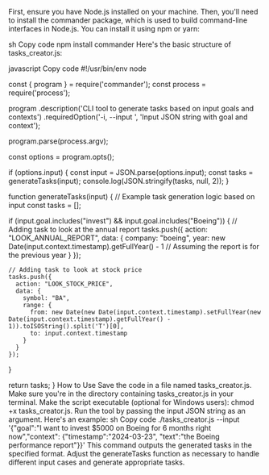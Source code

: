 First, ensure you have Node.js installed on your machine. Then, you'll need to install the commander package, which is used to build command-line interfaces in Node.js. You can install it using npm or yarn:

sh
Copy code
npm install commander
Here's the basic structure of tasks_creator.js:

javascript
Copy code
#!/usr/bin/env node

const { program } = require('commander');
const process = require('process');

program
  .description('CLI tool to generate tasks based on input goals and contexts')
  .requiredOption('-i, --input <string>', 'Input JSON string with goal and context');

program.parse(process.argv);

const options = program.opts();

if (options.input) {
  const input = JSON.parse(options.input);
  const tasks = generateTasks(input);
  console.log(JSON.stringify(tasks, null, 2));
}

function generateTasks(input) {
  // Example task generation logic based on input
  const tasks = [];

  if (input.goal.includes("invest") && input.goal.includes("Boeing")) {
    // Adding task to look at the annual report
    tasks.push({
      action: "LOOK_ANNUAL_REPORT",
      data: {
        company: "boeing",
        year: new Date(input.context.timestamp).getFullYear() - 1 // Assuming the report is for the previous year
      }
    });

    // Adding task to look at stock price
    tasks.push({
      action: "LOOK_STOCK_PRICE",
      data: {
        symbol: "BA",
        range: {
          from: new Date(new Date(input.context.timestamp).setFullYear(new Date(input.context.timestamp).getFullYear() - 1)).toISOString().split('T')[0],
          to: input.context.timestamp
        }
      }
    });
  }

  return tasks;
}
How to Use
Save the code in a file named tasks_creator.js.
Make sure you're in the directory containing tasks_creator.js in your terminal.
Make the script executable (optional for Windows users): chmod +x tasks_creator.js.
Run the tool by passing the input JSON string as an argument. Here's an example:
sh
Copy code
./tasks_creator.js --input '{"goal":"I want to invest $5000 on Boeing for 6 months right now","context": {"timestamp":"2024-03-23", "text":"the Boeing performance report"}}'
This command outputs the generated tasks in the specified format. Adjust the generateTasks function as necessary to handle different input cases and generate appropriate tasks.